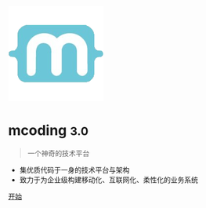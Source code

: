 
![logo](_images/IMG_7483.png ':size=140x140')

# mcoding <small>3.0</small>

> 一个神奇的技术平台

- 集优质代码于一身的技术平台与架构
- 致力于为企业级构建移动化、互联网化、柔性化的业务系统

[comment]: <> ([GitHub]&#40;https://github.com/docsifyjs/docsify/&#41;)
[开始](#mcoding)